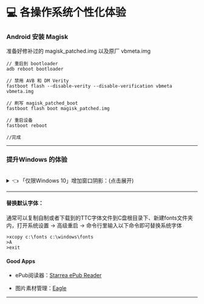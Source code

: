 # 💻 各操作系统个性化体验


### Android 安装 Magisk

准备好修补过的 magisk_patched.img 以及原厂 vbmeta.img


```
// 重启到 bootloader
adb reboot bootloader

// 禁用 AVB 和 DM Verity
fastboot flash --disable-verity --disable-verification vbmeta vbmeta.img

// 刷写 magisk_patched_boot
fastboot flash boot magisk_patched.img

// 重启设备
fastboot reboot

//完成
```

---

### 提升Windows 的体验


<br/>
<details>
<summary>👈&nbsp;「仅限Windows 10」增加窗口阴影：(点击展开)</summary>
<br/>

- [ShadowFX](https://www.stardock.com/products/shadowfx/)

</details>

---

#### 替换默认字体：

通常可以复制自制或者下载到的TTC字体文件到C盘根目录下、新建fonts文件夹内，打开系统设置 → 高级重启 → 命令行里输入以下命令即可替换系统字体

```
>xcopy c:\fonts c:\windows\fonts
>A
>exit
```

#### Good Apps

- ePub阅读器：[Starrea ePub Reader](https://www.microsoft.com/store/productId/9NK7HZ90B3S6)

- 图片素材管理：[Eagle](https://cn.eagle.cool/)

---
